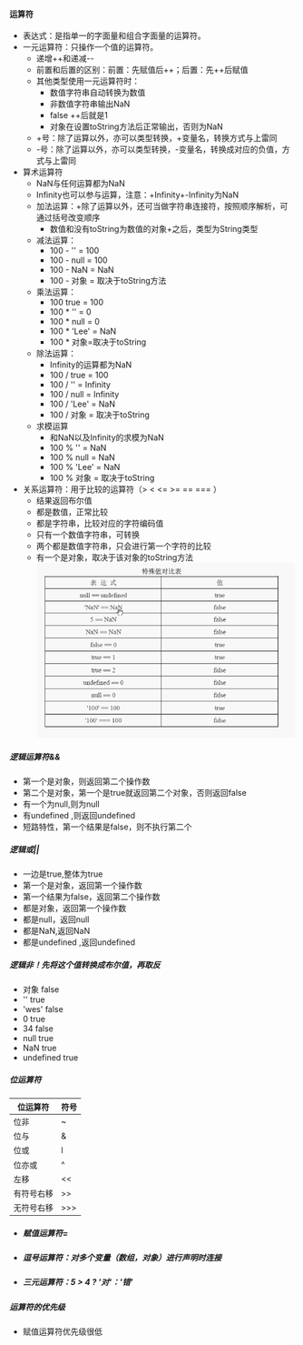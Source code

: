 #### 运算符
- 表达式：是指单一的字面量和组合字面量的运算符。
- 一元运算符：只操作一个值的运算符。
   - 递增++和递减--
   - 前置和后置的区别：前置：先赋值后++；后置：先++后赋值
   -  其他类型使用一元运算符时：
      - 数值字符串自动转换为数值
      - 非数值字符串输出NaN
      - false  ++后就是1
      - 对象在设置toString方法后正常输出，否则为NaN
   - +号：除了运算以外，亦可以类型转换，+变量名，转换方式与上雷同
   - -号：除了运算以外，亦可以类型转换，-变量名，转换成对应的负值，方式与上雷同
- 算术运算符
   - NaN与任何运算都为NaN
   - Infinity也可以参与运算，注意：+Infinity+-Infinity为NaN
   - 加法运算：+除了运算以外，还可当做字符串连接符，按照顺序解析，可通过括号改变顺序
      - 数值和没有toString为数值的对象+之后，类型为String类型
   - 减法运算：
      - 100 - '' = 100
      - 100 - null = 100
      - 100 - NaN = NaN
      - 100 - 对象 = 取决于toString方法
   - 乘法运算：
      - 100  true = 100
      - 100 * '' = 0
      - 100 * null = 0
      - 100 * 'Lee' = NaN
      - 100 * 对象=取决于toString
   - 除法运算：
      - Infinity的运算都为NaN
      - 100 / true = 100
      - 100 / '' = Infinity
      - 100 / null = Infinity
      - 100 / 'Lee' = NaN
      - 100 / 对象 = 取决于toString
   - 求模运算
      - 和NaN以及Infinity的求模为NaN
      - 100 % '' = NaN
      - 100 % null = NaN
      - 100 % 'Lee' = NaN
      - 100 % 对象 = 取决于toString
- 关系运算符：用于比较的运算符（> < <= >= == === ）
   - 结果返回布尔值
   - 都是数值，正常比较
   - 都是字符串，比较对应的字符编码值
   - 只有一个数值字符串，可转换
   - 两个都是数值字符串，只会进行第一个字符的比较
   - 有一个是对象，取决于该对象的toString方法
![](image/特殊值比较.png)

##### 逻辑运算符&&

- 第一个是对象，则返回第二个操作数
- 第二个是对象，第一个是true就返回第二个对象，否则返回false
- 有一个为null,则为null
- 有undefined ,则返回undefined
- 短路特性，第一个结果是false，则不执行第二个

##### 逻辑或||

- 一边是true,整体为true 
- 第一个是对象，返回第一个操作数
- 第一个结果为false，返回第二个操作数
- 都是对象，返回第一个操作数
- 都是null，返回null
- 都是NaN,返回NaN
- 都是undefined ,返回undefined

##### 逻辑非！先将这个值转换成布尔值，再取反

- 对象  false
- ''    true
- 'wes'  false
- 0      true
- 34     false
- null   true
- NaN    true
- undefined   true

##### 位运算符

| 位运算符   | 符号 |
| ---------- | ---- |
| 位非       | ~    |
| 位与       | &    |
| 位或       | l    |
| 位亦或     | ^    |
| 左移       | <<   |
| 有符号右移 | >>   |
| 无符号右移 | >>>  |

- ##### 赋值运算符=

- ##### 逗号运算符：对多个变量（数组，对象）进行声明时连接

- ##### 三元运算符：5 > 4 ? '对'：'错'

##### 运算符的优先级

- 赋值运算符优先级很低